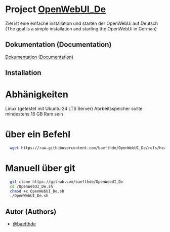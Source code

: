 
# Project [OpenWebUI_De](https://github.com/baefthde/OpenWebUI_De/)

Ziel ist eine einfache installation und starten der OpenWebUi auf Deutsch
(The goal is a simple installation and starting the OpenWebUi in German)

## Dokumentation (Documentation)

[Dokumentation](https://github.com/baefthde/OpenWebUI_De/doc/) [(Documentation)](https://github.com/baefthde/OpenWebUI_De/doc/)

## Installation

# Abhänigkeiten

Linux (getestet mit Ubuntu 24 LTS Server)
Abrbeitsspeicher sollte mindestens 16 GB Ram sein


# über ein Befehl

```bash
  wget https://raw.githubusercontent.com/baefthde/OpenWebUI_De/refs/heads/main/install.sh | chmod +x install.sh | ./install.sh
```

# Manuell über git

```bash
  git clone https://github.com/baefthde/OpenWebUI_De
  cd /OpenWebUI_De.sh
  chmod +x OpenWebUI_De.sh
  ./OpenWebUI_De.sh
```
    
## Autor (Authors)

- [@baefthde](https://www.github.com/baefthde)
